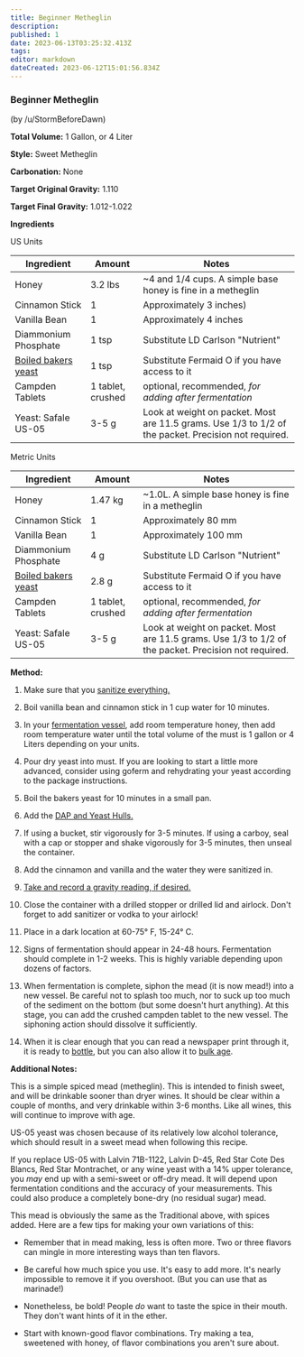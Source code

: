 ```yaml
---
title: Beginner Metheglin
description: 
published: 1
date: 2023-06-13T03:25:32.413Z
tags: 
editor: markdown
dateCreated: 2023-06-12T15:01:56.834Z
---
```


### Beginner Metheglin

(by /u/StormBeforeDawn)

**Total Volume:** 1 Gallon, or 4 Liter

**Style:** Sweet Metheglin

**Carbonation:** None

**Target Original Gravity:** 1.110

**Target Final Gravity:** 1.012-1.022

**Ingredients**

US Units

Ingredient| Amount | Notes
---|---|---
Honey | 3.2 lbs | ~4 and 1/4 cups. A simple base honey is fine in a metheglin
Cinnamon Stick | 1 | Approximately 3 inches) 
Vanilla Bean | 1 | Approximately 4 inches
Diammonium Phosphate | 1 tsp | Substitute LD Carlson "Nutrient"
[Boiled bakers yeast](/ingredients/nutrients#using-boiled-bread-yeast)  | 1 tsp | Substitute Fermaid O if you have access to it
Campden Tablets | 1 tablet, crushed | optional, recommended, *for adding after fermentation*
Yeast: Safale US-05 | 3-5 g | Look at weight on packet. Most are 11.5 grams. Use 1/3 to 1/2 of the packet. Precision not required.

Metric Units

Ingredient| Amount | Notes
---|---|---
Honey | 1.47 kg | ~1.0L. A simple base honey is fine in a metheglin
Cinnamon Stick | 1 | Approximately 80 mm 
Vanilla Bean | 1 | Approximately 100 mm
Diammonium Phosphate | 4 g | Substitute LD Carlson "Nutrient"
[Boiled bakers yeast](/ingredients/nutrients#using-boiled-bread-yeast)  | 2.8 g | Substitute Fermaid O if you have access to it
Campden Tablets | 1 tablet, crushed | optional, recommended, *for adding after fermentation*
Yeast: Safale US-05 | 3-5 g | Look at weight on packet. Most are 11.5 grams. Use 1/3 to 1/2 of the packet. Precision not required.

**Method:**

1. Make sure that you [sanitize everything.](/process/sanitation)

1. Boil vanilla bean and cinnamon stick in 1 cup water for 10 minutes.

1. In your [fermentation vessel](/resources/equipment), add room temperature honey, then add room temperature water until the total volume of the must is 1 gallon or 4 Liters depending on your units. 

1. Pour dry yeast into must. If you are looking to start a little more advanced, consider using goferm and rehydrating your yeast according to the package instructions.

1. Boil the bakers yeast for 10 minutes in a small pan.

1. Add the [DAP and Yeast Hulls.](/ingredients/nutrients)

1. If using a bucket, stir vigorously for 3-5 minutes. If using a carboy, seal with a cap or stopper and shake vigorously for 3-5 minutes, then unseal the container.

1. Add the cinnamon and vanilla and the water they were sanitized in.

1. [Take and record a gravity reading, if desired.](/faq/hydrometer)

1. Close the container with a drilled stopper or drilled lid and airlock. Don't forget to add sanitizer or vodka to your airlock!

1. Place in a dark location at 60-75° F, 15-24° C.

1. Signs of fermentation should appear in 24-48 hours. Fermentation should complete in 1-2 weeks. This is highly variable depending upon dozens of factors.

1. When fermentation is complete, siphon the mead (it is now mead!) into a new vessel. Be careful not to splash too much, nor to suck up too much of the sediment on the bottom (but some doesn't hurt anything). At this stage, you can add the crushed campden tablet to the new vessel. The siphoning action should dissolve it sufficiently.

1. When it is clear enough that you can read a newspaper print through it, it is ready to [bottle](/process/packaging), but you can also allow it to [bulk age](/r/mead/wiki/process/aging).

**Additional Notes:**

This is a simple spiced mead (metheglin). This is intended to finish sweet, and will be drinkable sooner than dryer wines. It should be clear within a couple of months, and very drinkable within 3-6 months. Like all wines, this will continue to improve with age. 

US-05 yeast was chosen because of its relatively low alcohol tolerance, which should result in a sweet mead when following this recipe.

If you replace US-05 with Lalvin 71B-1122, Lalvin D-45, Red Star Cote Des Blancs, Red Star Montrachet, or any wine yeast with a 14% upper tolerance, you *may* end up with a semi-sweet or off-dry mead. It will depend upon fermentation conditions and the accuracy of your measurements. This could also produce a completely bone-dry (no residual sugar) mead.

This mead is obviously the same as the Traditional above, with spices added. Here are a few tips for making your own variations of this:

* Remember that in mead making, less is often more. Two or three flavors can mingle in more interesting ways than ten flavors.

* Be careful how much spice you use. It's easy to add more. It's nearly impossible to remove it if you overshoot. (But you can use that as marinade!)

* Nonetheless, be bold! People *do* want to taste the spice in their mouth. They don't want hints of it in the ether.

* Start with known-good flavor combinations. Try making a tea, sweetened with honey, of flavor combinations you aren't sure about.